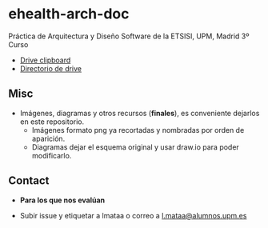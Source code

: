 # ehealth-arch-doc
Práctica de Arquitectura y Diseño Software de la ETSISI, UPM, Madrid 3º Curso

* [Drive clipboard](https://docs.google.com/document/d/1wAQCx_Xw26varWjp7vy1CTQhyV0Yo9AH3fUNY2hUhaI/edit)
* [Directorio de drive](https://drive.google.com/drive/folders/1jOtWDCaMN3QZCE06M8AEfTv0_TNwCvDg)

## Misc

* Imágenes, diagramas y otros recursos (**finales**), es conveniente dejarlos en este repositorio. 
    * Imágenes formato png ya recortadas y nombradas por orden de aparición.
    * Diagramas dejar el esquema original y usar draw.io para poder modificarlo.
    
## Contact

- **Para los que nos evalúan**

* Subir issue y etiquetar a lmataa o correo a l.mataa@alumnos.upm.es

